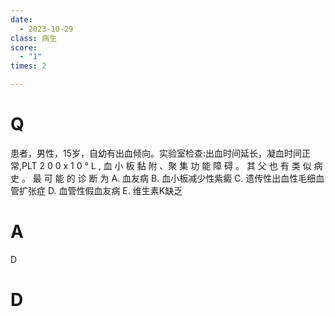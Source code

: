 ```yaml
---
date:
  - 2023-10-29
class: 病生
score:
  - "1"
times: 2

---
```



# Q
患者，男性，15岁，自幼有出血倾向。实验室检查:出血时间延长，凝血时间正常,PLT 2 0 0 x 1 0 ° L , 血 小 板 黏 附 、聚 集 功 能 障 碍 。 其 父 也 有 类 似 病 史 。 最 可 能 的 诊 断 为
A. 血友病 B. 血小板减少性紫癜
C. 遗传性出血性毛细血管扩张症 D. 血管性假血友病
E. 维生素K缺乏


# A
D





# D
